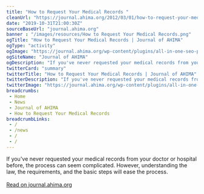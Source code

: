 ```yaml
--- 
title: "How to Request Your Medical Records "
cleanUrl: "https://journal.ahima.org/2012/03/01/how-to-request-your-medical-records/"
date: "2019-10-31T21:00:30Z"
sourceBaseUrl: "journal.ahima.org"
banner : "/images/resources/How to Request Your Medical Records.png"
ogTitle: "How to Request Your Medical Records | Journal of AHIMA"
ogType: "activity"
ogImage: "https://journal.ahima.org/wp-content/plugins/all-in-one-seo-pack/images/default-user-image.png"
ogSiteName: "Journal of AHIMA"
ogDescription: "If you've never requested your medical records from your doctor or hospital before, the process can seem complicated. However, understanding the law, the requirements, and the basic steps will ease the process."
twitterCard: "summary"
twitterTitle: "How to Request Your Medical Records | Journal of AHIMA"
twitterDescription: "If you've never requested your medical records from your doctor or hospital before, the process can seem complicated. However, understanding the law, the requirements, and the basic steps will ease the process."
twitterImage: "https://journal.ahima.org/wp-content/plugins/all-in-one-seo-pack/images/default-user-image.png"
breadcrumbs:
 - Home
 - News
 - Journal of AHIMA
 - How to Request Your Medical Records
breadcrumbLinks:
 - / 
 - /news
 - /
 - / 
---
```

If you've never requested your medical records from your doctor or hospital before, the process can seem complicated. However, understanding the law, the requirements, and the basic steps will ease the process.<br><br><a target="_blank" href=https://journal.ahima.org/2012/03/01/how-to-request-your-medical-records/>Read on journal.ahima.org</a>
